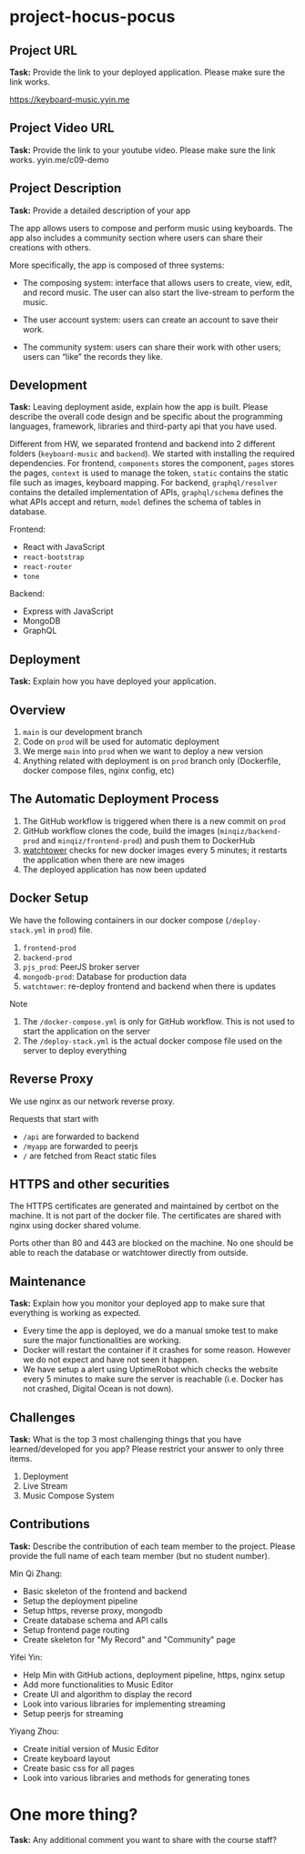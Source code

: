 # project-hocus-pocus

## Project URL
**Task:** Provide the link to your deployed application. Please make sure the link works.

https://keyboard-music.yyin.me

## Project Video URL

**Task:** Provide the link to your youtube video. Please make sure the link works.
yyin.me/c09-demo

## Project Description

**Task:** Provide a detailed description of your app

The app allows users to compose and perform music using keyboards. The app also includes a community section where users can share their creations with others.

More specifically, the app is composed of three systems:

* The composing system: interface that allows users to create, view, edit, and record music. The user can also start the live-stream to perform the music.

* The user account system: users can create an account to save their work.

* The community system: users can share their work with other users; users can “like” the records they like.

## Development

**Task:** Leaving deployment aside, explain how the app is built. Please describe the overall code design and be specific about the programming languages, framework, libraries and third-party api that you have used.

Different from HW, we separated frontend and backend into 2 different folders (`keyboard-music` and `backend`). We started with installing the required dependencies. 
For frontend, `components` stores the component, `pages` stores the pages, `context` is used to manage the token, `static` contains the static file such as images, keyboard mapping.
For backend, `graphql/resolver` contains the detailed implementation of APIs, `graphql/schema` defines the what APIs accept and return, `model` defines the schema of tables in database.

Frontend:
- React with JavaScript
- `react-bootstrap`
- `react-router`
- `tone`

Backend:
- Express with JavaScript
- MongoDB
- GraphQL


## Deployment
**Task:** Explain how you have deployed your application.
## Overview
1. `main` is our development branch
2. Code on `prod` will be used for automatic deployment
3. We merge `main` into `prod` when we want to deploy a new version
4. Anything related with deployment is on `prod` branch only (Dockerfile, docker compose files, nginx config, etc)

## The Automatic Deployment Process
1. The GitHub workflow is triggered when there is a new commit on `prod`
2. GitHub workflow clones the code, build the images (`minqiz/backend-prod` and `minqiz/frontend-prod`) and push them to DockerHub
3. [watchtower](containrrr.dev/watchtower/) checks for new docker images every 5 minutes; it restarts the application when there are new images
4. The deployed application has now been updated

## Docker Setup
We have the following containers in our docker compose (`/deploy-stack.yml` in `prod`) file.
1. `frontend-prod`
2. `backend-prod`
3. `pjs_prod`: PeerJS broker server
4. `mongodb-prod`: Database for production data
5. `watchtower`: re-deploy frontend and backend when there is updates

Note
1. The `/docker-compose.yml` is only for GitHub workflow. This is not used to start the application on the server
2. The `/deploy-stack.yml` is the actual docker compose file used on the server to deploy everything

## Reverse Proxy
We use nginx as our network reverse proxy.

Requests that start with
- `/api` are forwarded to backend
- `/myapp` are forwarded to peerjs
- `/` are fetched from React static files

## HTTPS and other securities
The HTTPS certificates are generated and maintained by certbot on the machine. It is not part of the docker file. The certificates are shared with nginx using docker shared volume.

Ports other than 80 and 443 are blocked on the machine. No one should be able to reach the database or watchtower directly from outside.

## Maintenance
**Task:** Explain how you monitor your deployed app to make sure that everything is working as expected.

- Every time the app is deployed, we do a manual smoke test to make sure the major functionalities are working.
- Docker will restart the container if it crashes for some reason. However we do not expect and have not seen it happen.
- We have setup a alert using UptimeRobot which checks the website every 5 minutes to make sure the server is reachable (i.e. Docker has not crashed, Digital Ocean is not down).


## Challenges

**Task:** What is the top 3 most challenging things that you have learned/developed for you app? Please restrict your answer to only three items.

1. Deployment
2. Live Stream
3. Music Compose System

## Contributions
**Task:** Describe the contribution of each team member to the project. Please provide the full name of each team member (but no student number).

Min Qi Zhang:
- Basic skeleton of the frontend and backend
- Setup the deployment pipeline
- Setup https, reverse proxy, mongodb
- Create database schema and API calls
- Setup frontend page routing
- Create skeleton for "My Record" and "Community" page

Yifei Yin:
- Help Min with GitHub actions, deployment pipeline, https, nginx setup
- Add more functionalities to Music Editor
- Create UI and algorithm to display the record
- Look into various libraries for implementing streaming
- Setup peerjs for streaming

Yiyang Zhou:
- Create initial version of Music Editor
- Create keyboard layout
- Create basic css for all pages
- Look into various libraries and methods for generating tones


# One more thing?

**Task:** Any additional comment you want to share with the course staff?
